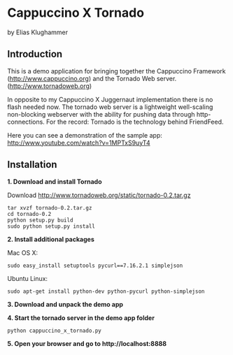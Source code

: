 Cappuccino X Tornado
==========

by Elias Klughammer

## Introduction

This is a demo application for bringing together the Cappuccino Framework (http://www.cappuccino.org) and the Tornado Web server. (http://www.tornadoweb.org)

In opposite to my Cappuccino X Juggernaut implementation there is no flash needed now. The tornado web server is a lightweight  well-scaling non-blocking webserver with the ability for pushing data through http-connections.
For the record: Tornado is the technology behind FriendFeed.

Here you can see a demonstration of the sample app:
http://www.youtube.com/watch?v=1MPTxS9uyT4


## Installation

__1. Download and install Tornado__

Download http://www.tornadoweb.org/static/tornado-0.2.tar.gz
	
	tar xvzf tornado-0.2.tar.gz
	cd tornado-0.2
	python setup.py build
	sudo python setup.py install
	
	
__2. Install additional packages__

Mac OS X:
	
	sudo easy_install setuptools pycurl==7.16.2.1 simplejson
	
Ubuntu Linux:
	
	sudo apt-get install python-dev python-pycurl python-simplejson
		
		
__3. Download and unpack the demo app__


__4. Start the tornado server in the demo app folder__

	python cappuccino_x_tornado.py
	
	
__5. Open your browser and go to http://localhost:8888__


